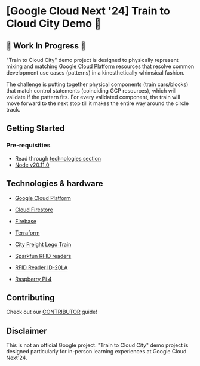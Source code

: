 # [Google Cloud Next '24] Train to Cloud City Demo 🚂

## 🚧 Work In Progress 🚧

"Train to Cloud City" demo project is designed to physically represent mixing and matching [Google Cloud Platform](https://console.cloud.google.com/)
resources that resolve common development use cases (patterns) in a kinesthetically whimsical fashion.

The challenge is putting together physical components (train cars/blocks) that match control statements (coinciding GCP resources), 
which will validate if the pattern fits. For every validated component, the train will move forward to the next stop till it makes the entire way around the circle track.

## Getting Started

### Pre-requisities

- Read through [technologies section](#technologies-&-hardware)
- [Node v20.11.0](https://nodejs.org/en/blog/release/v20.11.0)

## Technologies & hardware

* [Google Cloud Platform](https://console.cloud.google.com/)
* [Cloud Firestore](https://cloud.google.com/firestore/docs/)
* [Firebase](https://firebase.google.com/)
* [Terraform](https://cloud.google.com/docs/terraform)

* [City Freight Lego Train](https://www.lego.com/en-us/product/freight-train-60336)
* [Sparkfun RFID readers](https://www.sparkfun.com/products/9963)
* [RFID Reader ID-20LA](https://www.sparkfun.com/products/11828)
* [Raspberry Pi 4](https://www.adafruit.com/product/4295)

## Contributing

Check out our [CONTRIBUTOR](../../CONTRIBUTING.md) guide!

## Disclaimer

This is not an official Google project. "Train to Cloud City" demo project is 
designed particularly for in-person learning experiences at Google Cloud Next'24.
